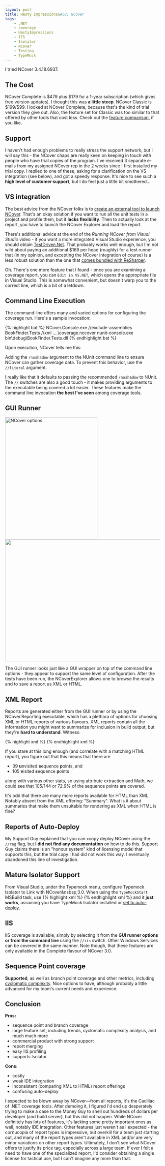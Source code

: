 ```yaml
---
layout: post
title: Hasty Impressions&#58; NCover
tags:
    - .NET
    - coverage
    - HastyImpressions
    - IIS
    - Isolator
    - NCover
    - Testing
    - TypeMock
---
```


I tried NCover 3.4.18.6937. 
<h2>The Cost</h2>
NCover Complete is $479 plus $179 for a 1-year subscription (which gives free version updates). I thought this was <b>a little steep</b>. NCover Classic is $199/$99. I looked at NCover Complete, because that's the kind of trial version they give out. Also, the feature set for Classic was too similar to that offered by other tools that cost less. Check out the <a href="http://www.ncover.com/pages/feature_comparison">feature comparison</a>, if you like.
<h2>Support</h2>
I haven't had enough problems to really stress the support network, but I will say this - the NCover chaps are really keen on keeping in touch with people who have trial copies of the program. I've received 3 separate e-mails from my assigned NCover rep in the 2 weeks since I first installed my trial copy. I replied to one of these, asking for a clarification on the VS integration (see below), and got a speedy response. 
It's nice to see such a <b>high level of customer support</b>, but I do feel just a little bit smothered&hellip;
<h2>VS integration</h2>
The best advice from the NCover folks is to <a href="http://docs.ncover.com/how-to/running-ncover-from-visual-studio/">create an external tool to launch NCover</a>. That's an okay solution if you want to run all the unit tests in a project and profile them, but it <b>lacks flexibility</b>. Then to actually look at the report, you have to launch the NCover Explorer and load the report.

There's additional advice at the end of the <i>Running NCover from Visual Studio</i> video - if you want a more integrated Visual Studio experience, you should obtain <a href="http://testdriven.net/">TestDriven.Net</a>. That probably works well enough, but I'm not wild about paying an additional $189 per head (roughly) for a test runner that (in my opinion, and excepting the NCover integration of course) is a less robust solution than the one that <a href="http://www.jetbrains.com/resharper/features/unit_testing.html">comes bundled with ReSharper</a>.

Oh. There's one more feature that I found - once you are examining a coverage report, you can <code>Edit in VS.NET</code>, which opens the appropriate file in Visual Studio. This is somewhat convenient, but doesn't warp you to the correct line, which is a bit of a letdown.

<h2>Command Line Execution</h2>
The command line offers many and varied options for configuring the coverage run. Here's a sample invocation:

{% highlight bat %}
NCover.Console.exe //exclude-assemblies BookFinder.Tests //xml ..\..\coverage.nccover nunit-console.exe bin\debug\BookFinder.Tests.dll
{% endhighlight bat %}

Upon execution, NCover tells me this:


Adding the `/noshadow` argument to the NUnit command line to ensure NCover can gather coverage data.
To prevent this behavior, use the `//literal` argument.

I really like that it defaults to passing the recommended <code>/noshadow</code> to NUnit. The <code>//</code> switches are also a good touch - it makes providing arguments to the executable being covered a lot easier. These features make the command line invocation <b>the best I've seen</b> among coverage tools.

<h2>GUI Runner</h2>
<a href="{{ site.image_dir }}/runncover.png"><img src="{{ site.image_dir }}/runncover.png" width="300" height="397"  alt="NCover options" title="RunNCover"/></a><a href="{{ site.image_dir }}/nocoverexplorer.png"><img src="{{ site.image_dir }}/ncoverexplorer.png" height="397" width="515" alt="" title="NCoverExplorer"  /></a>

The GUI runner looks just like a GUI wrapper on top of the command line options - they appear to support the same level of configuration. After the tests have been run, the NCoverExplorer allows one to browse the results and to save a report as XML or HTML.

<h2>XML Report</h2>
Reports are generated either from the GUI runner or by using the NCover.Reporting executable, which has a plethora of options for choosing XML or HTML reports of various flavours.
XML reports contain all the information you might want to summarize for inclusion in build output, but they're <b>hard to understand</b>. Witness:

{% highlight xml %}
<stats acp="95" afp="80" abp="95" acc="20" ccavg="1.5" ccmax="5" ex="0" ei="1" ubp="12" ul="40" um="10" usp="39" vbp="63" vl="89" vsp="105" mvc="18" vc="2" vm="22" svc="120">
{% endhighlight xml %}

If you stare at this long enough (and correlate with a matching HTML report), you figure out that this means that there are
<ul>
<li>39 <b>u</b>nvisited <b>s</b>equence <b>p</b>oints, and</li>
<li>105 <b>v</b>isited <b>s</b>equence <b>p</b>oints</li>
</ul>
along with various other stats, so using attribute extraction and Math, we could see that 105/144 or 72.9% of the sequence points are covered.

It's odd that there are many more reports available for HTML than XML. Notably absent from the XML offering: "Summary". What is it about summaries that make them unsuitable for rendering as XML when HTML is fine?
<h2>Reports of Auto-Deploy</h2>
My Support Guy explained that you can xcopy deploy NCover using the <code>//reg</code> flag, but I <b>did not find any documentation</b> on how to do this. Support Guy claims there is an "honour system" kind of licensing model that supports this, but the trial copy I had did not work this way. I eventually abandoned this line of investigation.

<h2>Mature Isolator Support</h2>
From Visual Studio, under the Typemock menu, configure Typemock Isolator to Link with NCover&nsbsp;3.0.
When using the <code>TypeMockStart</code> MSBuild task, use
{% highlight xml %}
<TypeMockStart Link="NCover3.0" ProfilerLaunchedFirst="true">
{% endhighlight xml %}
and it <b>just works</b>, assuming you have TypeMock Isolator installed or <a href="/2010/06/06/auto-deploying-typemock-isolator-without-trashing-the-installation/">set to auto-deploy</a>.
<h2>IIS</h2>
IIS coverage is available, simply by selecting it from the <b>GUI runner options or from the command line</b> using the <code>//iis</code> switch. Other Windows Services can be covered in the same manner. Note though, that these features are only available in the Complete flavour of NCover 3.0.
<h2>Sequence Point coverage</h2>
<b>Supported</b>, as well as branch point coverage and other metrics, including <a href="http://en.wikipedia.org/wiki/Cyclomatic_complexity">cyclomatic complexity</a>. Nice options to have, although probably a little advanced for my team's current needs and experience.
<h2>Conclusion</h2>
<strong>Pros:</strong>
<ul>
<li>sequence point and branch coverage</li>
<li>large feature set, including trends, cyclomatic complexity analysis, and much much more</li>
<li>commercial product with strong support</li>
<li>report merging</li>
<li>easy IIS profiling</li>
<li>supports Isolator</li>
</ul>
<strong>Cons:</strong>
<ul>
<li>costly</li>
<li>weak IDE integration</li>
<li>inconsistent (comparing XML to HTML) report offerings</li>
<li>confusing auto-deploy</li>
</ul>
I expected to be blown away by NCover&mdash;from all reports, it's the Cadillac of .NET coverage tools. After demoing it, I figured I'd end up desperately trying to make a case to the Money Guy to shell out hundreds of dollars per developer (and build server), but this did not happen.
While NCover definitely has lots of features, it's lacking some pretty important ones as well, notably IDE integration. Other features just weren't as I expected - the cornucopia of report types is impressive, but overkill for a team just starting out, and many of the report types aren't available in XML and/or are very minor variations on other report types.
Ultimately, I don't see what NCover offers to justify its price tag, especially across a large team. If ever I felt a need to have one of the specialized report, I'd consider obtaining a single license for tactical use, but I can't imagine any more than that.

